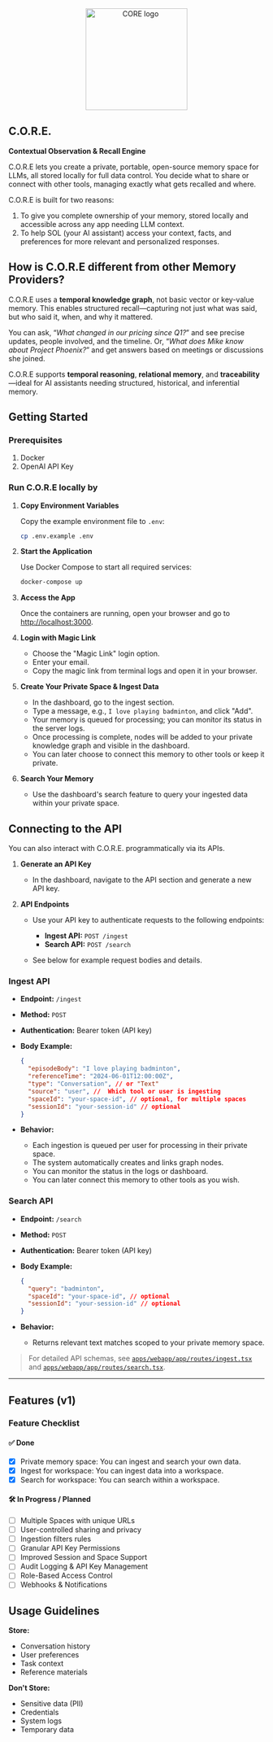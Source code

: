 <div align="center">
  <a href="https://core.heysol.ai">
    <img src="https://github.com/user-attachments/assets/3ae051f7-e77b-42b3-91d2-af69888e4d3f" width="200px" alt="CORE logo" />
  </a>
</div>

## C.O.R.E.

**Contextual Observation & Recall Engine**

C.O.R.E lets you create a private, portable, open-source memory space for LLMs, all stored locally for full data control. You decide what to share or connect with other tools, managing exactly what gets recalled and where.

C.O.R.E is built for two reasons:
1. To give you complete ownership of your memory, stored locally and accessible across any app needing LLM context.
2. To help SOL (your AI assistant) access your context, facts, and preferences for more relevant and personalized responses.

## How is C.O.R.E different from other Memory Providers?

C.O.R.E uses a **temporal knowledge graph**, not basic vector or key-value memory. This enables structured recall—capturing not just what was said, but who said it, when, and why it mattered.

You can ask, “_What changed in our pricing since Q1?_” and see precise updates, people involved, and the timeline. Or, “_What does Mike know about Project Phoenix?_” and get answers based on meetings or discussions she joined.

C.O.R.E supports **temporal reasoning**, **relational memory**, and **traceability** —ideal for AI assistants needing structured, historical, and inferential memory.

## Getting Started

### Prerequisites
1. Docker
2. OpenAI API Key


### Run C.O.R.E locally by 

1. **Copy Environment Variables**

   Copy the example environment file to `.env`:

   ```bash
   cp .env.example .env
   ```

2. **Start the Application**

   Use Docker Compose to start all required services:

   ```bash
   docker-compose up
   ```

3. **Access the App**

   Once the containers are running, open your browser and go to [http://localhost:3000](http://localhost:3000).

4. **Login with Magic Link**

   - Choose the "Magic Link" login option.
   - Enter your email.
   - Copy the magic link from terminal logs and open it in your browser.

5. **Create Your Private Space & Ingest Data**

   - In the dashboard, go to the ingest section.
   - Type a message, e.g., `I love playing badminton`, and click "Add".
   - Your memory is queued for processing; you can monitor its status in the server logs.
   - Once processing is complete, nodes will be added to your private knowledge graph and visible in the dashboard.
   - You can later choose to connect this memory to other tools or keep it private.

6. **Search Your Memory**

   - Use the dashboard's search feature to query your ingested data within your private space.

## Connecting to the API

You can also interact with C.O.R.E. programmatically via its APIs.

1. **Generate an API Key**

   - In the dashboard, navigate to the API section and generate a new API key.

2. **API Endpoints**

   - Use your API key to authenticate requests to the following endpoints:

     - **Ingest API:** `POST /ingest`
     - **Search API:** `POST /search`

   - See below for example request bodies and details.

### Ingest API

- **Endpoint:** `/ingest`
- **Method:** `POST`
- **Authentication:** Bearer token (API key)
- **Body Example:**

  ```json
  {
    "episodeBody": "I love playing badminton",
    "referenceTime": "2024-06-01T12:00:00Z",
    "type": "Conversation", // or "Text"
    "source": "user", //  Which tool or user is ingesting
    "spaceId": "your-space-id", // optional, for multiple spaces
    "sessionId": "your-session-id" // optional
  }
  ```

- **Behavior:**
  - Each ingestion is queued per user for processing in their private space.
  - The system automatically creates and links graph nodes.
  - You can monitor the status in the logs or dashboard.
  - You can later connect this memory to other tools as you wish.

### Search API

- **Endpoint:** `/search`
- **Method:** `POST`
- **Authentication:** Bearer token (API key)
- **Body Example:**

  ```json
  {
    "query": "badminton",
    "spaceId": "your-space-id", // optional
    "sessionId": "your-session-id" // optional
  }
  ```

- **Behavior:**
  - Returns relevant text matches scoped to your private memory space.

> For detailed API schemas, see [`apps/webapp/app/routes/ingest.tsx`](apps/webapp/app/routes/ingest.tsx) and [`apps/webapp/app/routes/search.tsx`](apps/webapp/app/routes/search.tsx).

---

## Features (v1)

### Feature Checklist

#### ✅ Done

- [x] Private memory space: You can ingest and search your own data.
- [x] Ingest for workspace: You can ingest data into a workspace.
- [x] Search for workspace: You can search within a workspace.

#### 🛠️ In Progress / Planned

- [ ] Multiple Spaces with unique URLs
- [ ] User-controlled sharing and privacy
- [ ] Ingestion filters rules
- [ ] Granular API Key Permissions
- [ ] Improved Session and Space Support
- [ ] Audit Logging & API Key Management
- [ ] Role-Based Access Control
- [ ] Webhooks & Notifications

## Usage Guidelines

**Store:**

- Conversation history
- User preferences
- Task context
- Reference materials

**Don't Store:**

- Sensitive data (PII)
- Credentials
- System logs
- Temporary data
